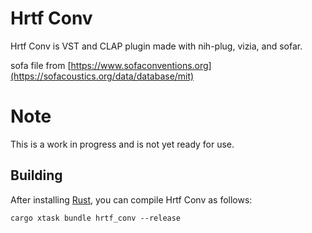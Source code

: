 # Hrtf Conv
Hrtf Conv is VST and CLAP plugin made with nih-plug, vizia, and sofar.

sofa file from [https://www.sofaconventions.org](https://sofacoustics.org/data/database/mit)

# Note
This is a work in progress and is not yet ready for use.

## Building

After installing [Rust](https://rustup.rs/), you can compile Hrtf Conv as follows:

```shell
cargo xtask bundle hrtf_conv --release
```
